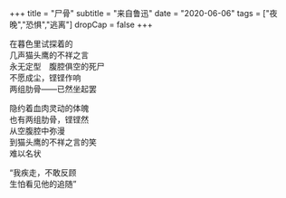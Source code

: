 +++
title = "尸骨"
subtitle = "来自鲁迅"
date = "2020-06-06"
tags = ["夜晚","恐惧","逃离"]
dropCap = false
+++

在暮色里试探着的<br>
几声猫头鹰的不祥之言<br>
永无定型　腹腔俱空的死尸<br>
不愿成尘，铿铿作响<br>
两组肋骨——已然坐起罢<br>

隐约着血肉灵动的体魄<br>
也有两组肋骨，铿铿然<br>
从空腹腔中弥漫<br>
到猫头鹰的不祥之言的笑<br>
难以名状<br>

“我疾走，不敢反顾<br>
生怕看见他的追随”<br>
